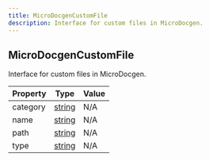 ```yaml
---
title: MicroDocgenCustomFile
description: Interface for custom files in MicroDocgen.
---
```


## MicroDocgenCustomFile

Interface for custom files in MicroDocgen.

| Property | Type | Value |
| ----------- | ----------- | ----------- |
| category | [string](https://developer.mozilla.org/en-US/docs/Web/JavaScript/Reference/Global_Objects/String) | N/A |
| name | [string](https://developer.mozilla.org/en-US/docs/Web/JavaScript/Reference/Global_Objects/String) | N/A |
| path | [string](https://developer.mozilla.org/en-US/docs/Web/JavaScript/Reference/Global_Objects/String) | N/A |
| type | [string](https://developer.mozilla.org/en-US/docs/Web/JavaScript/Reference/Global_Objects/String) | N/A |
